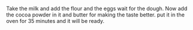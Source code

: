 Take the milk and add the flour and the eggs wait for the dough.
Now add the cocoa powder in it and butter for making the taste better.
put it in the oven for 35 minutes and it will be ready.